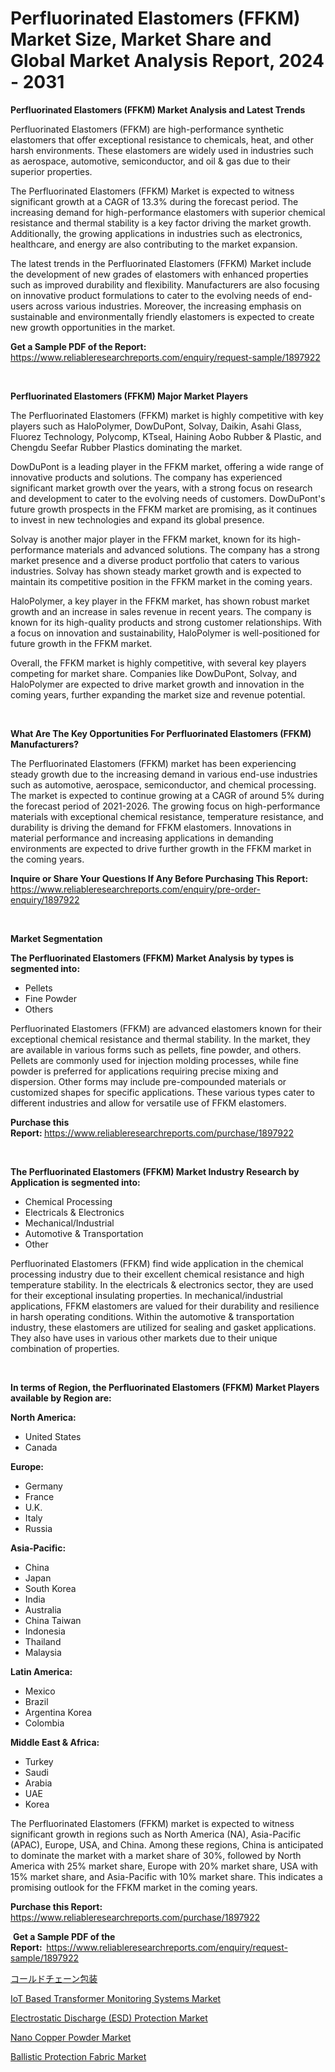 <p><h1>Perfluorinated Elastomers (FFKM) Market Size, Market Share and Global Market Analysis Report, 2024 - 2031</h1></p><p><strong>Perfluorinated Elastomers (FFKM) Market Analysis and Latest Trends</strong></p>
<p><p>Perfluorinated Elastomers (FFKM) are high-performance synthetic elastomers that offer exceptional resistance to chemicals, heat, and other harsh environments. These elastomers are widely used in industries such as aerospace, automotive, semiconductor, and oil & gas due to their superior properties.</p><p>The Perfluorinated Elastomers (FFKM) Market is expected to witness significant growth at a CAGR of 13.3% during the forecast period. The increasing demand for high-performance elastomers with superior chemical resistance and thermal stability is a key factor driving the market growth. Additionally, the growing applications in industries such as electronics, healthcare, and energy are also contributing to the market expansion.</p><p>The latest trends in the Perfluorinated Elastomers (FFKM) Market include the development of new grades of elastomers with enhanced properties such as improved durability and flexibility. Manufacturers are also focusing on innovative product formulations to cater to the evolving needs of end-users across various industries. Moreover, the increasing emphasis on sustainable and environmentally friendly elastomers is expected to create new growth opportunities in the market.</p></p>
<p><strong>Get a Sample PDF of the Report:&nbsp;</strong> <a href="https://www.reliableresearchreports.com/enquiry/request-sample/1897922">https://www.reliableresearchreports.com/enquiry/request-sample/1897922</a></p>
<p>&nbsp;</p>
<p><strong>Perfluorinated Elastomers (FFKM) Major Market Players</strong></p>
<p><p>The Perfluorinated Elastomers (FFKM) market is highly competitive with key players such as HaloPolymer, DowDuPont, Solvay, Daikin, Asahi Glass, Fluorez Technology, Polycomp, KTseal, Haining Aobo Rubber & Plastic, and Chengdu Seefar Rubber Plastics dominating the market.</p><p>DowDuPont is a leading player in the FFKM market, offering a wide range of innovative products and solutions. The company has experienced significant market growth over the years, with a strong focus on research and development to cater to the evolving needs of customers. DowDuPont's future growth prospects in the FFKM market are promising, as it continues to invest in new technologies and expand its global presence.</p><p>Solvay is another major player in the FFKM market, known for its high-performance materials and advanced solutions. The company has a strong market presence and a diverse product portfolio that caters to various industries. Solvay has shown steady market growth and is expected to maintain its competitive position in the FFKM market in the coming years.</p><p>HaloPolymer, a key player in the FFKM market, has shown robust market growth and an increase in sales revenue in recent years. The company is known for its high-quality products and strong customer relationships. With a focus on innovation and sustainability, HaloPolymer is well-positioned for future growth in the FFKM market.</p><p>Overall, the FFKM market is highly competitive, with several key players competing for market share. Companies like DowDuPont, Solvay, and HaloPolymer are expected to drive market growth and innovation in the coming years, further expanding the market size and revenue potential.</p></p>
<p>&nbsp;</p>
<p><strong>What Are The Key Opportunities For Perfluorinated Elastomers (FFKM) Manufacturers?</strong></p>
<p><p>The Perfluorinated Elastomers (FFKM) market has been experiencing steady growth due to the increasing demand in various end-use industries such as automotive, aerospace, semiconductor, and chemical processing. The market is expected to continue growing at a CAGR of around 5% during the forecast period of 2021-2026. The growing focus on high-performance materials with exceptional chemical resistance, temperature resistance, and durability is driving the demand for FFKM elastomers. Innovations in material performance and increasing applications in demanding environments are expected to drive further growth in the FFKM market in the coming years.</p></p>
<p><strong>Inquire or Share Your Questions If Any Before Purchasing This Report:</strong> <a href="https://www.reliableresearchreports.com/enquiry/pre-order-enquiry/1897922">https://www.reliableresearchreports.com/enquiry/pre-order-enquiry/1897922</a></p>
<p>&nbsp;</p>
<p><strong>Market Segmentation</strong></p>
<p><strong>The Perfluorinated Elastomers (FFKM) Market Analysis by types is segmented into:</strong></p>
<p><ul><li>Pellets</li><li>Fine Powder</li><li>Others</li></ul></p>
<p><p>Perfluorinated Elastomers (FFKM) are advanced elastomers known for their exceptional chemical resistance and thermal stability. In the market, they are available in various forms such as pellets, fine powder, and others. Pellets are commonly used for injection molding processes, while fine powder is preferred for applications requiring precise mixing and dispersion. Other forms may include pre-compounded materials or customized shapes for specific applications. These various types cater to different industries and allow for versatile use of FFKM elastomers.</p></p>
<p><strong>Purchase this Report:&nbsp;</strong><a href="https://www.reliableresearchreports.com/purchase/1897922">https://www.reliableresearchreports.com/purchase/1897922</a></p>
<p>&nbsp;</p>
<p><strong>The Perfluorinated Elastomers (FFKM) Market Industry Research by Application is segmented into:</strong></p>
<p><ul><li>Chemical Processing</li><li>Electricals & Electronics</li><li>Mechanical/Industrial</li><li>Automotive & Transportation</li><li>Other</li></ul></p>
<p><p>Perfluorinated Elastomers (FFKM) find wide application in the chemical processing industry due to their excellent chemical resistance and high temperature stability. In the electricals & electronics sector, they are used for their exceptional insulating properties. In mechanical/industrial applications, FFKM elastomers are valued for their durability and resilience in harsh operating conditions. Within the automotive & transportation industry, these elastomers are utilized for sealing and gasket applications. They also have uses in various other markets due to their unique combination of properties.</p></p>
<p>&nbsp;</p>
<p><strong>In terms of Region, the Perfluorinated Elastomers (FFKM) Market Players available by Region are:</strong></p>
<p>
    <p> <strong> North America: </strong>
        <ul>
            <li>United States</li>
            <li>Canada</li>
        </ul>
        </p> 
    <p> <strong> Europe: </strong>
        <ul>
            <li>Germany</li>
            <li>France</li>
            <li>U.K.</li>
            <li>Italy</li>
            <li>Russia</li>
        </ul>
        </p> 
    <p> <strong> Asia-Pacific: </strong>
        <ul>
            <li>China</li>
            <li>Japan</li>
            <li>South Korea</li>
            <li>India</li>
            <li>Australia</li>
            <li>China Taiwan</li>
            <li>Indonesia</li>
            <li>Thailand</li>
            <li>Malaysia</li>
        </ul>
        </p> 
    <p> <strong> Latin America: </strong>
        <ul>
            <li>Mexico</li>
            <li>Brazil</li>
            <li>Argentina Korea</li>
            <li>Colombia</li>
        </ul>
        </p> 
    <p> <strong> Middle East & Africa: </strong>
        <ul>
            <li>Turkey</li>
            <li>Saudi</li>
            <li>Arabia</li>
            <li>UAE</li>
            <li>Korea</li>
        </ul>
    </p>
    </p>
<p><p>The Perfluorinated Elastomers (FFKM) market is expected to witness significant growth in regions such as North America (NA), Asia-Pacific (APAC), Europe, USA, and China. Among these regions, China is anticipated to dominate the market with a market share of 30%, followed by North America with 25% market share, Europe with 20% market share, USA with 15% market share, and Asia-Pacific with 10% market share. This indicates a promising outlook for the FFKM market in the coming years.</p></p>
<p><strong>Purchase this Report: </strong><a href="https://www.reliableresearchreports.com/purchase/1897922">https://www.reliableresearchreports.com/purchase/1897922</a></p>
<p>&nbsp;<strong>Get a Sample PDF of the Report:&nbsp;&nbsp;</strong><a href="https://www.reliableresearchreports.com/enquiry/request-sample/1897922">https://www.reliableresearchreports.com/enquiry/request-sample/1897922</a></p>
<p><strong></strong></p>
<p><p><a href="https://github.com/oafhukehf4709715/Market-Research-Report-List-1/blob/main/88506741972.md">コールドチェーン包装</a></p><p><a href="https://issuu.com/reportprime-2/docs/iot-based-transformer-monitoring-systems-market-si">IoT Based Transformer Monitoring Systems Market</a></p><p><a href="https://github.com/jj19131/Market-Research-Report-List-1/blob/main/electrostatic-discharge-esd-protection-market.md">Electrostatic Discharge (ESD) Protection Market</a></p><p><a href="https://github.com/jodemen/Market-Research-Report-List-1/blob/main/nano-copper-powder-market.md">Nano Copper Powder Market</a></p><p><a href="https://issuu.com/reportprime-2/docs/ballistic-protection-fabric-market-size-2030.pptx">Ballistic Protection Fabric Market</a></p></p>